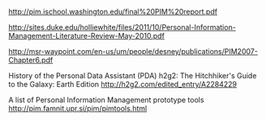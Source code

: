 http://pim.ischool.washington.edu/final%20PIM%20report.pdf

http://sites.duke.edu/holliewhite/files/2011/10/Personal-Information-Management-Literature-Review-May-2010.pdf

http://msr-waypoint.com/en-us/um/people/desney/publications/PIM2007-Chapter6.pdf


History of the Personal Data Assistant (PDA)
h2g2: The Hitchhiker's Guide to the Galaxy: Earth Edition
http://h2g2.com/edited_entry/A2284229

A list of Personal Information Management prototype tools
http://pim.famnit.upr.si/pim/pimtools.html



